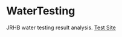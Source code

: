 # WaterTesting
JRHB water testing result analysis.
[Test Site](https://giacofeihome.github.io/WaterTesting)

